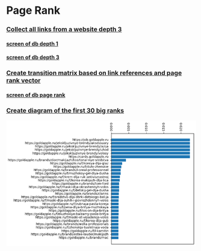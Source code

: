 # Page Rank

### [Collect all links from a website depth 3](parse.py)
#### [screen of db depth 1](url_refer_db1.png)
#### [screen of db depth 3](url_refer_db2.png)

### [Create transition matrix based on link references and page rank vector](rank.py)
#### [screen of db page rank](page_rank_db.png)

### [Create diagram of the first 30 big ranks](diagr.py)
![diagram](diagram.png)